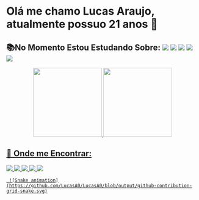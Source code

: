 # Olá me chamo Lucas Araujo, atualmente possuo 21 anos 👋

## 📚No Momento Estou Estudando Sobre:  <img src="https://img.shields.io/badge/JavaScript-323330?style=for-the-badge&logo=javascript&logoColor=F7DF1E"> <img src="https://img.shields.io/badge/CSS3-1572B6?style=for-the-badge&logo=css3&logoColor=white"> <img src="https://img.shields.io/badge/Python-14354C?style=for-the-badge&logo=python&logoColor=white"> <img src="https://img.shields.io/badge/HTML5-E34F26?style=for-the-badge&logo=html5&logoColor=white"> <img src="https://img.shields.io/badge/Bootstrap-563D7C?style=for-the-badge&logo=bootstrap&logoColor=white">

<div align="center">
  <a href="https://github.com/LucasA0">
  <img height="180em" src="https://github-readme-stats.vercel.app/api?username=LucasA0&show_icons=true&theme=dracula&include_all_commits=true&count_private=true"/>
  <img height="180em" src="https://github-readme-stats.vercel.app/api/top-langs/?username=LucasA0&layout=compact&langs_count=7&theme=dracula"/>
</div>
  
## 🔎 Onde me Encontrar:
  
  <div>
     <a href="https://twitter.com/BrZ_r6"> <img src="https://img.shields.io/badge/Twitter-1DA1F2?style=for-the-badge&logo=twitter&logoColor=white">
     <a href="https://www.instagram.com/lucas_c_araujo12/"> <img src="https://img.shields.io/badge/Instagram-E4405F?style=for-the-badge&logo=instagram&logoColor=white">
     <a href="https://www.facebook.com/profile.php?id=100006633723212"> <img src="https://img.shields.io/badge/Facebook-1877F2?style=for-the-badge&logo=facebook&logoColor=white">
     <a href="https://www.linkedin.com/in/lucas-c-araujo/"> <img src="https://img.shields.io/badge/LinkedIn-0077B5?style=for-the-badge&logo=linkedin&logoColor=white">
     <a href="lucascdearaujo444@gmail.com"> <img src="https://img.shields.io/badge/Gmail-D14836?style=for-the-badge&logo=gmail&logoColor=white">
       
       
     ![Snake animation](https://github.com/LucasA0/LucasA0/blob/output/github-contribution-grid-snake.svg)
  </div>

